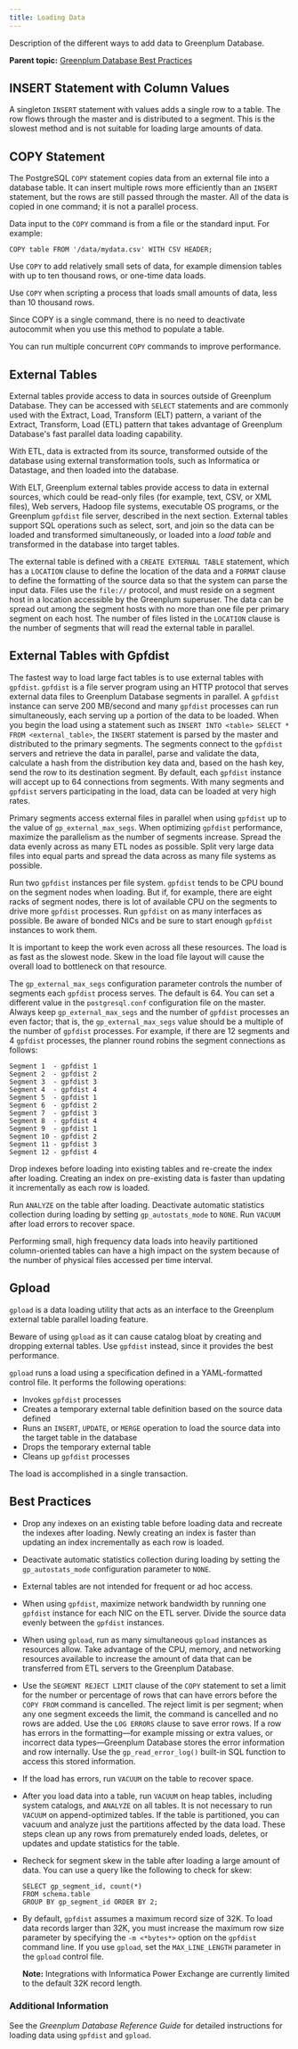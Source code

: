 ```yaml
---
title: Loading Data 
---
```


Description of the different ways to add data to Greenplum Database.

**Parent topic:** [Greenplum Database Best Practices](intro.html)

## <a id="topic_tmf_t2t_bp"></a>INSERT Statement with Column Values 

A singleton `INSERT` statement with values adds a single row to a table. The row flows through the master and is distributed to a segment. This is the slowest method and is not suitable for loading large amounts of data.

## <a id="topic_oqb_y2t_bp"></a>COPY Statement 

The PostgreSQL `COPY` statement copies data from an external file into a database table. It can insert multiple rows more efficiently than an `INSERT` statement, but the rows are still passed through the master. All of the data is copied in one command; it is not a parallel process.

Data input to the `COPY` command is from a file or the standard input. For example:

```
COPY table FROM '/data/mydata.csv' WITH CSV HEADER;
```

Use `COPY` to add relatively small sets of data, for example dimension tables with up to ten thousand rows, or one-time data loads.

Use `COPY` when scripting a process that loads small amounts of data, less than 10 thousand rows.

Since COPY is a single command, there is no need to deactivate autocommit when you use this method to populate a table.

You can run multiple concurrent `COPY` commands to improve performance.

## <a id="topic_kgp_z2t_bp"></a>External Tables 

External tables provide access to data in sources outside of Greenplum Database. They can be accessed with `SELECT` statements and are commonly used with the Extract, Load, Transform \(ELT\) pattern, a variant of the Extract, Transform, Load \(ETL\) pattern that takes advantage of Greenplum Database's fast parallel data loading capability.

With ETL, data is extracted from its source, transformed outside of the database using external transformation tools, such as Informatica or Datastage, and then loaded into the database.

With ELT, Greenplum external tables provide access to data in external sources, which could be read-only files \(for example, text, CSV, or XML files\), Web servers, Hadoop file systems, executable OS programs, or the Greenplum `gpfdist` file server, described in the next section. External tables support SQL operations such as select, sort, and join so the data can be loaded and transformed simultaneously, or loaded into a *load table* and transformed in the database into target tables.

The external table is defined with a `CREATE EXTERNAL TABLE` statement, which has a `LOCATION` clause to define the location of the data and a `FORMAT` clause to define the formatting of the source data so that the system can parse the input data. Files use the `file://` protocol, and must reside on a segment host in a location accessible by the Greenplum superuser. The data can be spread out among the segment hosts with no more than one file per primary segment on each host. The number of files listed in the `LOCATION` clause is the number of segments that will read the external table in parallel.

## <a id="topic_x2l_bft_bp"></a>External Tables with Gpfdist 

The fastest way to load large fact tables is to use external tables with `gpfdist`. `gpfdist` is a file server program using an HTTP protocol that serves external data files to Greenplum Database segments in parallel. A `gpfdist` instance can serve 200 MB/second and many `gpfdist` processes can run simultaneously, each serving up a portion of the data to be loaded. When you begin the load using a statement such as `INSERT INTO <table> SELECT * FROM <external_table>`, the `INSERT` statement is parsed by the master and distributed to the primary segments. The segments connect to the `gpfdist` servers and retrieve the data in parallel, parse and validate the data, calculate a hash from the distribution key data and, based on the hash key, send the row to its destination segment. By default, each `gpfdist` instance will accept up to 64 connections from segments. With many segments and `gpfdist` servers participating in the load, data can be loaded at very high rates.

Primary segments access external files in parallel when using `gpfdist` up to the value of `gp_external_max_segs`. When optimizing `gpfdist` performance, maximize the parallelism as the number of segments increase. Spread the data evenly across as many ETL nodes as possible. Split very large data files into equal parts and spread the data across as many file systems as possible.

Run two `gpfdist` instances per file system. `gpfdist` tends to be CPU bound on the segment nodes when loading. But if, for example, there are eight racks of segment nodes, there is lot of available CPU on the segments to drive more `gpfdist` processes. Run `gpfdist` on as many interfaces as possible. Be aware of bonded NICs and be sure to start enough `gpfdist` instances to work them.

It is important to keep the work even across all these resources. The load is as fast as the slowest node. Skew in the load file layout will cause the overall load to bottleneck on that resource.

The `gp_external_max_segs` configuration parameter controls the number of segments each `gpfdist` process serves. The default is 64. You can set a different value in the `postgresql.conf` configuration file on the master. Always keep `gp_external_max_segs` and the number of `gpfdist` processes an even factor; that is, the `gp_external_max_segs` value should be a multiple of the number of `gpfdist` processes. For example, if there are 12 segments and 4 `gpfdist` processes, the planner round robins the segment connections as follows:

```screen
Segment 1  - gpfdist 1 
Segment 2  - gpfdist 2 
Segment 3  - gpfdist 3 
Segment 4  - gpfdist 4 
Segment 5  - gpfdist 1 
Segment 6  - gpfdist 2 
Segment 7  - gpfdist 3 
Segment 8  - gpfdist 4 
Segment 9  - gpfdist 1 
Segment 10 - gpfdist 2 
Segment 11 - gpfdist 3 
Segment 12 - gpfdist 4
```

Drop indexes before loading into existing tables and re-create the index after loading. Creating an index on pre-existing data is faster than updating it incrementally as each row is loaded.

Run `ANALYZE` on the table after loading. Deactivate automatic statistics collection during loading by setting `gp_autostats_mode` to `NONE`. Run `VACUUM` after load errors to recover space.

Performing small, high frequency data loads into heavily partitioned column-oriented tables can have a high impact on the system because of the number of physical files accessed per time interval.

## <a id="topic_xyt_cft_bp"></a>Gpload 

`gpload` is a data loading utility that acts as an interface to the Greenplum external table parallel loading feature.

Beware of using `gpload` as it can cause catalog bloat by creating and dropping external tables. Use `gpfdist` instead, since it provides the best performance.

`gpload` runs a load using a specification defined in a YAML-formatted control file. It performs the following operations:

-   Invokes `gpfdist` processes
-   Creates a temporary external table definition based on the source data defined
-   Runs an `INSERT`, `UPDATE`, or `MERGE` operation to load the source data into the target table in the database
-   Drops the temporary external table
-   Cleans up `gpfdist` processes

The load is accomplished in a single transaction.

## <a id="topic_ryr_2ft_bp"></a>Best Practices 

-   Drop any indexes on an existing table before loading data and recreate the indexes after loading. Newly creating an index is faster than updating an index incrementally as each row is loaded.
-   Deactivate automatic statistics collection during loading by setting the `gp_autostats_mode` configuration parameter to `NONE`.
-   External tables are not intended for frequent or ad hoc access.
-   When using `gpfdist`, maximize network bandwidth by running one `gpfdist` instance for each NIC on the ETL server. Divide the source data evenly between the `gpfdist` instances.
-   When using `gpload`, run as many simultaneous `gpload` instances as resources allow. Take advantage of the CPU, memory, and networking resources available to increase the amount of data that can be transferred from ETL servers to the Greenplum Database.
-   Use the `SEGMENT REJECT LIMIT` clause of the `COPY` statement to set a limit for the number or percentage of rows that can have errors before the `COPY FROM` command is cancelled. The reject limit is per segment; when any one segment exceeds the limit, the command is cancelled and no rows are added. Use the `LOG ERRORS` clause to save error rows. If a row has errors in the formatting—for example missing or extra values, or incorrect data types—Greenplum Database stores the error information and row internally. Use the `gp_read_error_log()` built-in SQL function to access this stored information.
-   If the load has errors, run `VACUUM` on the table to recover space.
-   After you load data into a table, run `VACUUM` on heap tables, including system catalogs, and `ANALYZE` on all tables. It is not necessary to run `VACUUM` on append-optimized tables. If the table is partitioned, you can vacuum and analyze just the partitions affected by the data load. These steps clean up any rows from prematurely ended loads, deletes, or updates and update statistics for the table.
-   Recheck for segment skew in the table after loading a large amount of data. You can use a query like the following to check for skew:

    ```language-sql
    SELECT gp_segment_id, count(*) 
    FROM schema.table 
    GROUP BY gp_segment_id ORDER BY 2;
    ```

-   By default, `gpfdist` assumes a maximum record size of 32K. To load data records larger than 32K, you must increase the maximum row size parameter by specifying the `-m <*bytes*>` option on the `gpfdist` command line. If you use `gpload`, set the `MAX_LINE_LENGTH` parameter in the `gpload` control file.

    **Note:** Integrations with Informatica Power Exchange are currently limited to the default 32K record length.


### <a id="addinfo"></a>Additional Information 

See the *Greenplum Database Reference Guide* for detailed instructions for loading data using `gpfdist` and `gpload`.

